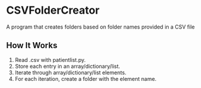 # CSVFolderCreator
A program that creates folders based on folder names provided in a CSV file

## How It Works 

1. Read .csv with patientlist.py.
2. Store each entry in an array/dictionary/list. 
3. Iterate through array/dictionary/list elements.
4. For each iteration, create a folder with the element name.
